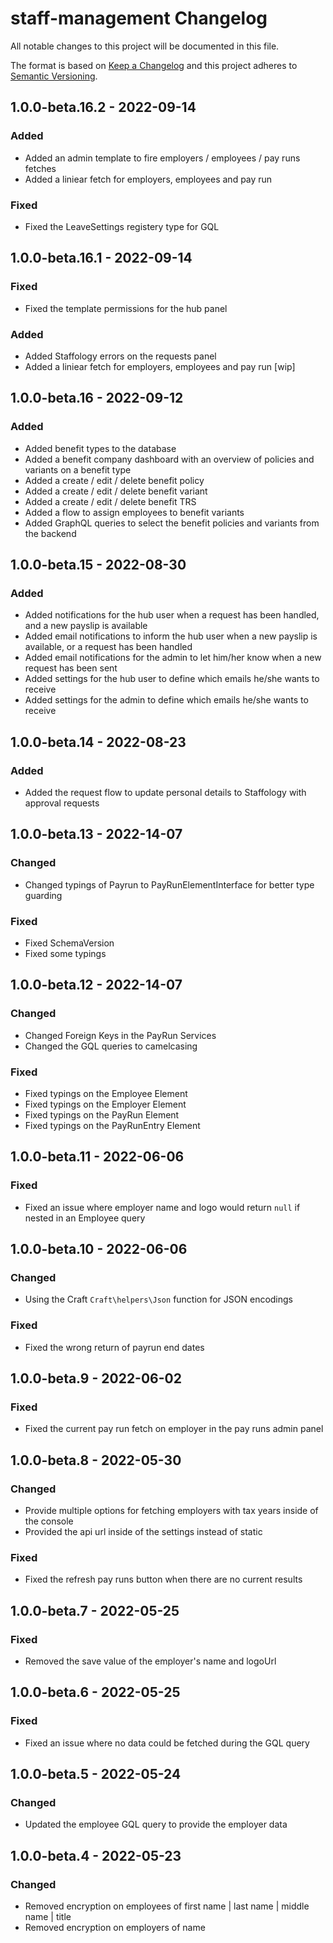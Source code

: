 # staff-management Changelog

All notable changes to this project will be documented in this file.

The format is based on [Keep a Changelog](http://keepachangelog.com/) and this project adheres to [Semantic Versioning](http://semver.org/).

## 1.0.0-beta.16.2 - 2022-09-14

### Added
- Added an admin template to fire employers / employees / pay runs fetches
- Added a liniear fetch for employers, employees and pay run

### Fixed
- Fixed the LeaveSettings registery type for GQL

## 1.0.0-beta.16.1 - 2022-09-14

### Fixed
- Fixed the template permissions for the hub panel

### Added
- Added Staffology errors on the requests panel
- Added a liniear fetch for employers, employees and pay run [wip]

## 1.0.0-beta.16 - 2022-09-12

### Added
- Added benefit types to the database
- Added a benefit company dashboard with an overview of policies and variants on a benefit type
- Added a create / edit / delete benefit policy
- Added a create / edit / delete benefit variant
- Added a create / edit / delete benefit TRS
- Added a flow to assign employees to benefit variants
- Added GraphQL queries to select the benefit policies and variants from the backend

## 1.0.0-beta.15 - 2022-08-30

### Added
- Added notifications for the hub user when a request has been handled, and a new payslip is available
- Added email notifications to inform the hub user when a new payslip is available, or a request has been handled
- Added email notifications for the admin to let him/her know when a new request has been sent
- Added settings for the hub user to define which emails he/she wants to receive
- Added settings for the admin to define which emails he/she wants to receive

## 1.0.0-beta.14 - 2022-08-23

### Added
- Added the request flow to update personal details to Staffology with approval requests

## 1.0.0-beta.13 - 2022-14-07

### Changed
- Changed typings of Payrun to PayRunElementInterface for better type guarding

### Fixed
- Fixed SchemaVersion
- Fixed some typings

## 1.0.0-beta.12 - 2022-14-07

### Changed
- Changed Foreign Keys in the PayRun Services
- Changed the GQL queries to camelcasing

### Fixed
- Fixed typings on the Employee Element
- Fixed typings on the Employer Element
- Fixed typings on the PayRun Element
- Fixed typings on the PayRunEntry Element

## 1.0.0-beta.11 - 2022-06-06

### Fixed
- Fixed an issue where employer name and logo would return `null` if nested in an Employee query

## 1.0.0-beta.10 - 2022-06-06

### Changed
- Using the Craft `Craft\helpers\Json` function for JSON encodings

### Fixed
- Fixed the wrong return of payrun end dates

## 1.0.0-beta.9 - 2022-06-02

### Fixed
- Fixed the current pay run fetch on employer in the pay runs admin panel

## 1.0.0-beta.8 - 2022-05-30

### Changed
- Provide multiple options for fetching employers with tax years inside of the console
- Provided the api url inside of the settings instead of static

### Fixed
- Fixed the refresh pay runs button when there are no current results

## 1.0.0-beta.7 - 2022-05-25

### Fixed
- Removed the save value of the employer's name and logoUrl

## 1.0.0-beta.6 - 2022-05-25

### Fixed
- Fixed an issue where no data could be fetched during the GQL query

## 1.0.0-beta.5 - 2022-05-24

### Changed
- Updated the employee GQL query to provide the employer data

## 1.0.0-beta.4 - 2022-05-23

### Changed
- Removed encryption on employees of first name | last name | middle name | title
- Removed encryption on employers of name
